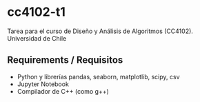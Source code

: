 # cc4102-t1
Tarea para el curso de Diseño y Análisis de Algoritmos (CC4102). Universidad de Chile

## Requirements / Requisitos

- Python y librerías pandas, seaborn, matplotlib, scipy, csv
- Jupyter Notebook 
- Compilador de C++ (como g++)

